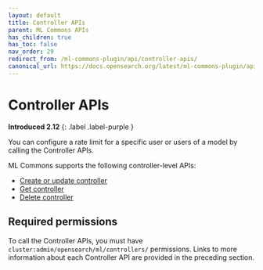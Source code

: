 ```yaml
---
layout: default
title: Controller APIs
parent: ML Commons APIs
has_children: true
has_toc: false
nav_order: 29
redirect_from: /ml-commons-plugin/api/controller-apis/
canonical_url: https://docs.opensearch.org/latest/ml-commons-plugin/api/controller-apis/index/
---
```


# Controller APIs
**Introduced 2.12**
{: .label .label-purple }

You can configure a rate limit for a specific user or users of a model by calling the Controller APIs. 

ML Commons supports the following controller-level APIs:

- [Create or update controller]({{site.url}}{{site.baseurl}}/ml-commons-plugin/api/controller-apis/create-controller/)
- [Get controller]({{site.url}}{{site.baseurl}}/ml-commons-plugin/api/controller-apis/get-controller/)
- [Delete controller]({{site.url}}{{site.baseurl}}/ml-commons-plugin/api/controller-apis/delete-controller/)

## Required permissions

To call the Controller APIs, you must have `cluster:admin/opensearch/ml/controllers/` permissions. Links to more information about each Controller API are provided in the preceding section.